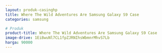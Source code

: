```yaml
---
layout: produk-casinghp
title: Where The Wild Adventures Are Samsung Galaxy S9 Case
categories: samsung

# Produk
product-title: Where The Wild Adventures Are Samsung Galaxy S9 Case
image-drive: 1Ei8wuNl7CL1fpZJRNIhsWbmnrMhvS7Lb
harga: 90000
---
```

